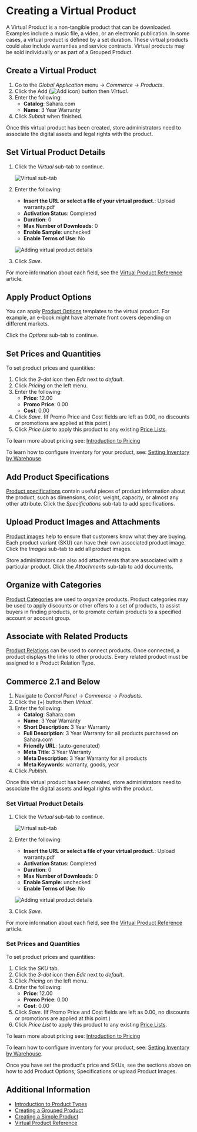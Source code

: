 # Creating a Virtual Product

A Virtual Product is a non-tangible product that can be downloaded. Examples include a music file, a video, or an electronic publication. In some cases, a virtual product is defined by a set duration. These virtual products could also include warranties and service contracts. Virtual products may be sold individually or as part of a Grouped Product.

## Create a Virtual Product

1. Go to the _Global Application_ menu &rarr; _Commerce_ &rarr; _Products_.
1. Click the Add (![Add icon](../../../images/icon-add.png)) button then _Virtual_.
1. Enter the following:
    * **Catalog**: Sahara.com
    * **Name**: 3 Year Warranty
1. Click _Submit_ when finished.

Once this virtual product has been created, store administrators need to associate the digital assets and legal rights with the product.

## Set Virtual Product Details

1. Click the _Virtual_ sub-tab to continue.

   ![Virtual sub-tab](./creating-a-virtual-product/images/01.png)

1. Enter the following:
    * **Insert the URL or select a file of your virtual product.**: Upload warranty.pdf
    * **Activation Status**: Completed
    * **Duration**: 0
    * **Max Number of Downloads**: 0
    * **Enable Sample**: unchecked
    * **Enable Terms of Use**: No

   ![Adding virtual product details](./creating-a-virtual-product/images/02.png)

1. Click _Save_.

For more information about each field, see the [Virtual Product Reference](./virtual-product-reference.md) article.

## Apply Product Options

You can apply [Product Options](../products/using-product-options.md) templates to the virtual product. For example, an e-book might have alternate front covers depending on different markets.

Click the _Options_ sub-tab to continue.

## Set Prices and Quantities

To set product prices and quantities:

1. Click the _3-dot_ icon then _Edit_ next to _default_.
1. Click _Pricing_ on the left menu.
1. Enter the following:
    * **Price**: 12.00
    * **Promo Price**: 0.00
    * **Cost**: 0.00
1. Click _Save_. (If Promo Price and Cost fields are left as 0.00, no discounts or promotions are applied at this point.)
1. Click _Price List_ to apply this product to any existing [Price Lists](../../managing-prices/adding-products-to-a-price-list.md).

To learn more about pricing see: [Introduction to Pricing](../../managing-prices/introduction-to-pricing.md)

To learn how to configure inventory for your product, see: [Setting Inventory by Warehouse](../../managing-inventory/setting-inventory-by-warehouse.md).

## Add Product Specifications

[Product specifications](../products/specifications.md) contain useful pieces of product information about the product, such as dimensions, color, weight, capacity, or almost any other attribute. Click the _Specifications_ sub-tab to add specifications.

## Upload Product Images and Attachments

[Product images](../products/product-images.md) help to ensure that customers know what they are buying. Each product variant (SKU) can have their own associated product image. Click the _Images_ sub-tab to add all product images.

Store administrators can also add attachments that are associated with a particular product. Click the _Attachments_ sub-tab to add documents.

## Organize with Categories

[Product Categories](../products/creating-a-new-product-category.md) are used to organize products. Product categories may be used to apply discounts or other offers to a set of products, to assist buyers in finding products, or to promote certain products to a specified account or account group.

## Associate with Related Products

[Product Relations](../products/related-products-up-sells-and-cross-sells.md) can be used to connect products. Once connected, a product displays the links to other products. Every related product must be assigned to a Product Relation Type.

## Commerce 2.1 and Below

1. Navigate to _Control Panel_ → _Commerce_ → _Products_.
1. Click the (+) button then _Virtual_.
1. Enter the following:
    * **Catalog**: Sahara.com
    * **Name**: 3 Year Warranty
    * **Short Description**: 3 Year Warranty
    * **Full Description**: 3 Year Warranty for all products purchased on Sahara.com
    * **Friendly URL**: (auto-generated)
    * **Meta Title**: 3 Year Warranty
    * **Meta Description**: 3 Year Warranty for all products
    * **Meta Keywords**: warranty, goods, year
1. Click _Publish_.

Once this virtual product has been created, store administrators need to associate the digital assets and legal rights with the product.

### Set Virtual Product Details

1. Click the _Virtual_ sub-tab to continue.

   ![Virtual sub-tab](./creating-a-virtual-product/images/01.png)

1. Enter the following:
    * **Insert the URL or select a file of your virtual product.**: Upload warranty.pdf
    * **Activation Status**: Completed
    * **Duration**: 0
    * **Max Number of Downloads**: 0
    * **Enable Sample**: unchecked
    * **Enable Terms of Use**: No

   ![Adding virtual product details](./creating-a-virtual-product/images/02.png)

1. Click _Save_.

For more information about each field, see the [Virtual Product Reference](./virtual-product-reference.md) article.

### Set Prices and Quantities

To set product prices and quantities:

1. Click the _SKU_ tab.
1. Click the _3-dot_ icon then _Edit_ next to _default_.
1. Click _Pricing_ on the left menu.
1. Enter the following:
    * **Price**: 12.00
    * **Promo Price**: 0.00
    * **Cost**: 0.00
1. Click _Save_. (If Promo Price and Cost fields are left as 0.00, no discounts or promotions are applied at this point.)
1. Click _Price List_ to apply this product to any existing [Price Lists](../../managing-prices/adding-products-to-a-price-list.md).

To learn more about pricing see: [Introduction to Pricing](../../managing-prices/introduction-to-pricing.md)

To learn how to configure inventory for your product, see: [Setting Inventory by Warehouse](../../managing-inventory/setting-inventory-by-warehouse.md).

Once you have set the product's price and SKUs, see the sections above on how to add Product Options, Specifications or upload Product Images.

## Additional Information

* [Introduction to Product Types](./introduction-to-product-types.md)
* [Creating a Grouped Product](./creating-a-grouped-product.md)
* [Creating a Simple Product](./creating-a-simple-product.md)
* [Virtual Product Reference](./virtual-product-reference.md)
